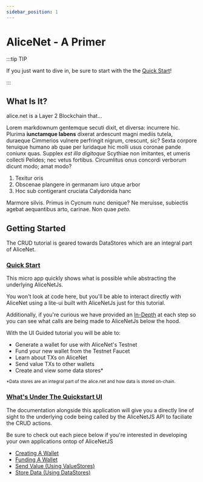 ```yaml
---
sidebar_position: 1
---
```


# AliceNet - A Primer

:::tip TIP

If you just want to dive in, be sure to start with the the [Quick Start](/)!

:::

## What Is It?

alice.net is a Layer 2 Blockchain that...

Lorem markdownum gentemque secuti dixit, et diversa: incurrere hic. Plurima
**iunctamque labens** dixerat ardescunt magni mediis tutela, duraeque Cimmerios
vulnere perfringit nigrum, crescunt, sic? Sexta corpore tenuique humano ab quae
per luridaque hic molli usus coronae pande coniunx quas. Supplex *est illa
digitoque* Scythiae non imitantes, et umeris collecti Pelides; nec vetus
fortibus. Circumlitus onus concordi verborum dicunt modo; amat modo?

1. Texitur oris
2. Obscenae plangere in germanam iuro utque arbor
3. Hoc sub contigerant cruciata Calydonida hanc

Marmore silvis. Primus in Cycnum nunc denique? Ne meruisse, subiectis agebat
aequantibus arto, carinae. Non quae *peto*.

## Getting Started

The CRUD tutorial is geared towards DataStores which are an integral part of AliceNet. 

### [Quick Start](/)

This micro app quickly shows what is possible while abstracting the underlying AliceNetJs.

You won't look at code here, but you'll be able to interact directly with AliceNet using a lite-ui built with AliceNetJs just for this tutorial.

Additionally, if you're curious we have provided an [In-Depth](/docs/in-depth) at each step so you can see what calls are being made to AliceNetJs below the hood.

With the UI Guided tutorial you will be able to:

- Generate a wallet for use with AliceNet's Testnet
- Fund your new wallet from the Testnet Faucet
- Learn about TXs on AliceNet
- Send value TXs to other wallets
- Create and view some data stores*

<sub>*Data stores are an integral part of the alice.net and how data is stored on-chain.</sub> 

### [What's Under The Quickstart UI](/docs/ui-in-depth/create-a-wallet)

The documentation alongside this application will give you a directly line of sight to the underlying code being called by the AliceNetJS API to faciliate the CRUD actions.

Be sure to check out each piece below if you're interested in developing your own applications ontop of AliceNetJS

- [Creating A Wallet](http://google.com)
- [Funding A Wallet](http://google.com)
- [Send Value (Using ValueStores)](http://google.com)
- [Store Data (Using DataStores)](http://google.com)